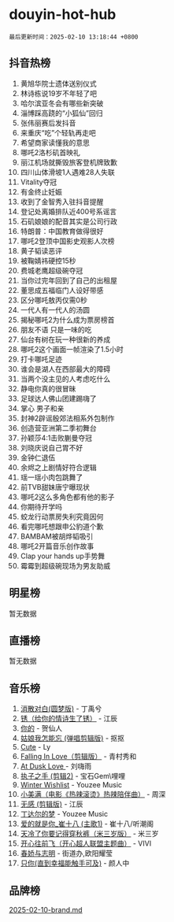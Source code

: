 # douyin-hot-hub

`最后更新时间：2025-02-10 13:18:44 +0800`

## 抖音热榜

1. 黄旭华院士遗体送别仪式
1. 林诗栋说19岁不年轻了吧
1. 哈尔滨亚冬会有哪些新突破
1. 淄博踩高跷的“小狐仙”回归
1. 张伟丽赛后发抖音
1. 来重庆“吃”个轻轨再走吧
1. 希望商家读懂我的意思
1. 哪吒2洛杉矶首映礼
1. 丽江机场就撕毁旅客登机牌致歉
1. 四川山体滑坡1人遇难28人失联
1. Vitality夺冠
1. 有金终止妊娠
1. 收到了金智秀入驻抖音提醒
1. 登记处离婚排队近400号系谣言
1. 石矶娘娘的配音其实是公司行政
1. 特朗普：中国教育做得很好
1. 哪吒2登顶中国影史观影人次榜
1. 黄子韬读恶评
1. 被鞠婧祎硬控15秒
1. 费城老鹰超级碗夺冠
1. 当你过完年回到了自己的出租屋
1. 董思成五福临门人设好带感
1. 区分哪吒敖丙仅需0秒
1. 一代人有一代人的汤圆
1. 揭秘哪吒2为什么成为票房榜首
1. 朋友不语 只是一味的吃
1. 仙台有树在玩一种很新的养成
1. 哪吒2这个画面一帧渲染了1.5小时
1. 打卡哪吒足迹
1. 谁会是湖人在西部最大的障碍
1. 当两个没主见的人考虑吃什么
1. 静电你真的很冒昧
1. 足球达人佛山团建踢嗨了
1. 掌心 男子和亲
1. 封神2辟谣殷郊法相系外包制作
1. 创造营亚洲第二季初舞台
1. 孙颖莎4:1击败蒯曼夺冠
1. 刘晓庆说自己胃不好
1. 金钟仁退伍
1. 余烬之上剧情好符合逻辑
1. 瑶一瑶小肉包跳舞了
1. 前TVB甜妹唐宁曝现状
1. 哪吒2这么多角色都有他的影子
1. 你期待开学吗
1. 蛟龙行动票房失利究竟因何
1. 看完哪吒想跟申公豹道个歉
1. BAMBAM被胡烨韬吸引
1. 哪吒2开篇音乐创作故事
1. Clap your hands up手势舞
1. 霉霉到超级碗现场为男友助威

## 明星榜

暂无数据

## 直播榜

暂无数据

## 音乐榜

1. [消散对白(圆梦版)](https://sf5-hl-cdn-tos.douyinstatic.com/obj/tos-cn-ve-2774/og4jB5I5IizzoZVAAAzWgBMAsMDWoArfwBOiFs) - 丁禹兮
1. [锈（给你的情诗生了锈）](https://sf5-hl-cdn-tos.douyinstatic.com/obj/tos-cn-ve-2774/o8a1PBtVqIYbPEGK6e5A4egedVMdm3fCIz6bbE) - 江辰
1. [你的](https://sf5-hl-cdn-tos.douyinstatic.com/obj/tos-cn-ve-2774/oYuIeKf42jB7sEV6B2upMdpYAgfrQWj0FeRegh) - 贺仙人
1. [姑娘我怎能忘 (弹唱剪辑版)](https://sf5-hl-cdn-tos.douyinstatic.com/obj/tos-cn-ve-2774/okamwrBGEMz6illuEofAsMV4yzF5tVWbBiA5AI) - 抠抠
1. [Cute](https://sf5-hl-cdn-tos.douyinstatic.com/obj/tos-cn-ve-2774/o4IbIzHWKAAB4wsS5qMBRiiAlEBGTpQRNfFvuo) - Ly
1. [Falling In Love（剪辑版）](https://sf5-hl-cdn-tos.douyinstatic.com/obj/tos-cn-ve-2774/o8ajpA8zzgBPahbBIO8AcKGBLJezFCRd1wfP9f) - 青村秀和
1. [ At Dusk  Love ](https://sf5-hl-cdn-tos.douyinstatic.com/obj/tos-cn-ve-2774/o8CrpCf5CaYgI4ZrtQgMQAFEfuGqNnRSDQAPBc) - 刘嗨雨
1. [执子之手 (剪辑2)](https://sf5-hl-cdn-tos.douyinstatic.com/obj/tos-cn-ve-2774/oUoZLQjCc31XzqsBnBQUNgeKtYPBcgbFDwtfcu) - 宝石Gem\哩哩
1. [Winter Wishlist](https://sf5-hl-cdn-tos.douyinstatic.com/obj/tos-cn-ve-2774/oIIgUOeamCFCVAzxN6MFRLIBlLGpUqQxeeHrLE) - Youzee Music
1. [小美满（电影《热辣滚烫》热辣陪伴曲）](https://sf5-hl-cdn-tos.douyinstatic.com/obj/tos-cn-ve-2774/o0GAn2lSgfZIDUgtevCGDQYnFg4CwnrBaxbTZL) - 周深
1. [无感 (剪辑版)](https://sf5-hl-cdn-tos.douyinstatic.com/obj/tos-cn-ve-2774/o0eIsUzJBDlQaQFC5OFlgbMEZC1TFYBftOBn6p) - 江辰
1. [丁达尔的梦](https://sf5-hl-cdn-tos.douyinstatic.com/obj/tos-cn-ve-2774/oMU3WirUZBVQkAC9ccG5P2IQirziZM2RTInUY) - Youzee Music
1. [爱的就是你_崔十八 (主歌1)](https://sf5-hl-cdn-tos.douyinstatic.com/obj/tos-cn-ve-2774/oI5BO5DhFZ6UTcNCnZaOCBLtZ7WIMQGfgnXf5E) - 崔十八/听潮阁
1. [天冷了你要记得穿秋裤（米三岁版）](https://sf5-hl-cdn-tos.douyinstatic.com/obj/tos-cn-ve-2774/oQlIwVIDWiZ6BQilAorS7MA0AgCkQDvcZAdm1) - 米三岁
1. [开心往前飞（开心超人联盟主题曲）](https://sf5-hl-cdn-tos.douyinstatic.com/obj/tos-cn-ve-2774/9d8fb7c82cf1421fb93a9fe925275e0a) - VIVI
1. [春娇与志明](https://sf5-hl-cdn-tos.douyinstatic.com/obj/tos-cn-ve-2774/e530d8fceb7044b39707d7f9ff54add1) - 街道办,欧阳耀莹
1. [只你(直到幸福能触手可及)](https://sf5-hl-cdn-tos.douyinstatic.com/obj/tos-cn-ve-2774/o0lBkRDzFTeaVSUz3ZZSCBVtZ5DIMQGfgmEAuE) - 颜人中

## 品牌榜

[2025-02-10-brand.md](2025-02-10-brand.md)
